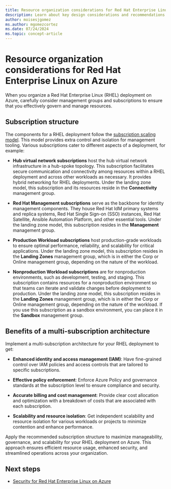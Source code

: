 ```yaml
---
title: Resource organization considerations for Red Hat Enterprise Linux on Azure
description: Learn about key design considerations and recommendations for resource organization in RHEL on Azure infrastructure.
author: moisesjgomez
ms.author: mgomezcortez
ms.date: 07/24/2024
ms.topic: concept-article
---
```


# Resource organization considerations for Red Hat Enterprise Linux on Azure

When you organize a Red Hat Enterprise Linux (RHEL) deployment on Azure, carefully consider management groups and subscriptions to ensure that you effectively govern and manage resources.

## Subscription structure

The components for a RHEL deployment follow the [subscription scaling model](/azure/cloud-adoption-framework/ready/landing-zone/design-area/resource-org-subscriptions#organization-and-governance-design-considerations). This model provides extra control and isolation for management tooling. Various subscriptions cater to different aspects of a deployment, for example:

- **Hub virtual network subscriptions** host the hub virtual network infrastructure in a hub-spoke topology. This subscription facilitates secure communication and connectivity among resources within a RHEL deployment and across other workloads as necessary. It provides hybrid networking for RHEL deployments. Under the landing zone model, this subscription and its resources reside in the **Connectivity** management group.

- **Red Hat Management subscriptions** serve as the backbone for identity management components. They house Red Hat IdM primary systems and replica systems, Red Hat Single Sign-on (SSO) instances, Red Hat Satellite, Ansible Automation Platform, and other essential tools. Under the landing zone model, this subscription resides in the **Management** management group.

- **Production Workload subscriptions** host production-grade workloads to ensure optimal performance, reliability, and scalability for critical applications. Under the landing zone model, this subscription resides in the **Landing Zones** management group, which is in either the Corp or Online management group, depending on the nature of the workload.

- **Nonproduction Workload subscriptions** are for nonproduction environments, such as development, testing, and staging. This subscription contains resources for a nonproduction environment so that teams can iterate and validate changes before deployment to production. Under the landing zone model, this subscription resides in the **Landing Zones** management group, which is in either the Corp or Online management group, depending on the nature of the workload. If you use this subscription as a sandbox environment, you can place it in the **Sandbox** management group.

## Benefits of a multi-subscription architecture

Implement a multi-subscription architecture for your RHEL deployment to get:

- **Enhanced identity and access management (IAM)**: Have fine-grained control over IAM policies and access controls that are tailored to specific subscriptions.

- **Effective policy enforcement**: Enforce Azure Policy and governance standards at the subscription level to ensure compliance and security.

- **Accurate billing and cost management**: Provide clear cost allocation and optimization with a breakdown of costs that are associated with each subscription.

- **Scalability and resource isolation**: Get independent scalability and resource isolation for various workloads or projects to minimize contention and enhance performance.

Apply the recommended subscription structure to maximize manageability, governance, and scalability for your RHEL deployment on Azure. This approach ensures efficient resource usage, enhanced security, and streamlined operations across your organization.

## Next steps

- [Security for Red Hat Enterprise Linux on Azure](./security.md)
